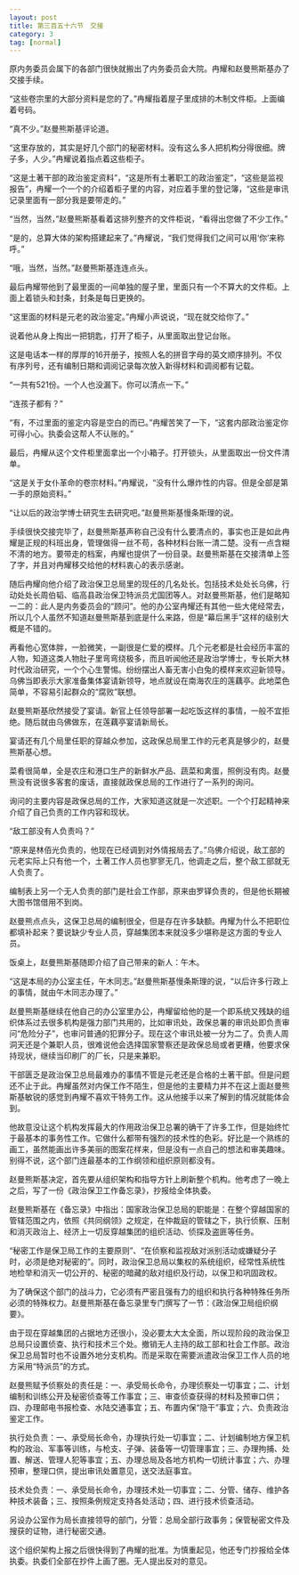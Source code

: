 ```yaml
---
layout: post
title: 第三百五十六节　交接
category: 3
tag: [normal]
---
```


原内务委员会属下的各部门很快就搬出了内务委员会大院。冉耀和赵曼熊斯基办了交接手续。

“这些卷宗里的大部分资料是您的了。”冉耀指着屋子里成排的木制文件柜。上面编着号码。

“真不少。”赵曼熊斯基评论道。

“这里存放的，其实是好几个部门的秘密材料。没有这么多人把机构分得很细。牌子多，人少。”冉耀说着指点着这些柜子。

“这是土著干部的政治鉴定资料”，“这是所有土著职工的政治鉴定”，“这些是监视报告”，冉耀一个一个的介绍着柜子里的内容，对应着手里的登记簿，“这些是审讯记录里面有一部分我是要带走的。”

“当然，当然，”赵曼熊斯基看着这排列整齐的文件柜说，“看得出您做了不少工作。”

“是的，总算大体的架构搭建起来了。”冉耀说，“我们觉得我们之间可以用‘你’来称呼。”

“哦，当然，当然。”赵曼熊斯基连连点头。

最后冉耀带他到了最里面的一间单独的屋子里，里面只有一个不算大的文件柜。上面上着锁头和封条，封条是每日更换的。

“这里面的材料是元老的政治鉴定。”冉耀小声说说，“现在就交给你了。”

说着他从身上掏出一把钥匙，打开了柜子，从里面取出登记台账。

这是电话本一样的厚厚的16开册子，按照人名的拼音字母的英文顺序排列。不仅有序列号，还有编制日期和调阅记录每次放入新得材料和调阅都有记载。

“一共有521份。一个人也没漏下。你可以清点一下。”

“连孩子都有？”

“有，不过里面的鉴定内容是空白的而已。”冉耀苦笑了一下，“这套内部政治鉴定你可得小心。执委会这帮人不认账的。”

最后，冉耀从这个文件柜里面拿出一个小箱子。打开锁头，从里面取出一份文件清单。

“这是关于女仆革命的卷宗材料。”冉耀说，“没有什么爆炸性的内容。但是全部是第一手的原始资料。”

“让以后的政治学博士研究生去研究吧。”赵曼熊斯基慢条斯理的说。

手续很快交接完毕了，赵曼熊斯基声称自己没有什么要清点的，事实也正是如此冉耀是正规的科班出身，管理做得一丝不苟，各种材料台账一清二楚。没有一点含糊不清的地方。要带走的档案，冉耀也提供了一份目录。赵曼熊斯基在交接清单上签了字，并且对冉耀移交给他的材料衷心的表示感谢。

随后冉耀向他介绍了政治保卫总局里的现任的几名处长。包括技术处处长乌佛，行动处处长周伯韬、临高县政治保卫特派员尤国团等人。对赵曼熊斯基，他们是略知一二的：此人是内务委员会的“顾问”。他的办公室冉耀还有其他一些大佬经常去，所以几个人虽然不知道赵曼熊斯基到底是什么来路，但是“幕后黑手”这样的级别大概是不错的。

再看他心宽体胖，一脸微笑，一副很是仁爱的模样。几个元老都是社会经历丰富的人物，知道这类人物肚子里弯弯绕极多，而且听闻他还是政治学博士，专长斯大林时代政治研究，一个个心生警惕。纷纷摆出人畜无害小白兔的模样来欢迎新领导。乌佛当即表示大家准备集体宴请新领导，地点就设在南海农庄的莲藕亭。此地菜色简单，不容易引起群众的“腐败”联想。

赵曼熊斯基欣然接受了宴请。新官上任领导部署一起吃饭这样的事情，一般不宜拒绝。随后就由乌佛做东，在莲藕亭宴请新局长。

宴请还有几个局里任职的穿越众参加，这政保总局里工作的元老真是够少的，赵曼熊斯基心想。

菜肴很简单，全是农庄和港口生产的新鲜水产品、蔬菜和禽蛋，照例没有肉。赵曼熊没有说很多客套的废话，直接就政保总局的工作进行了一系列的询问。

询问的主要内容是政保总局的工作，大家知道这就是一次述职。一个个打起精神来介绍了自己负责的工作内容和现状。

“敌工部没有人负责吗？”

“原来是林佰光负责的，他现在已经调到对外情报局去了。”乌佛介绍说，敌工部的元老实际上只有他一个，土著工作人员也寥寥无几，他调走之后，整个敌工部就无人负责了。

编制表上另一个无人负责的部门是社会工作部，原来由罗铎负责的，但是他长期被大图书馆借用不到岗。

赵曼熊点点头，这保卫总局的编制很全，但是存在许多缺额。冉耀为什么不把职位都填补起来？要说缺少专业人员，穿越集团本来就没多少堪称是这方面的专业人员。

饭桌上，赵曼熊斯基随即介绍了自己带来的新人：午木。

“这是本局的办公室主任，午木同志。”赵曼熊斯基慢条斯理的说，“以后许多行政上的事情，就由午木同志办理了。”

赵曼熊斯基继续在他自己的办公室里办公，冉耀留给他的是一个即系统又残缺的组织体系过去很多机构是强力部门共用的，比如审讯处，政保总署的审讯处即负责审问“危险分子”，也审问普通的犯罪分子。现在这个审讯处被一分为二了。负责人周洞天还是个兼职人员，很难说他会选择国家警察还是政保总局或者更糟，他要求保持现状，继续当印刷厂的厂长，只是来兼职。

干部匮乏是政治保卫总局最难办的事情不管是元老还是合格的土著干部。但是问题还不止于此。冉耀虽然对内保工作不陌生，但是他的主要精力并不在这上面赵曼熊斯基敏锐的感觉到冉耀不喜欢干特务工作。这从他接手以来了解到的情况就能体会到。

他故意没让这个机构发挥最大的作用政治保卫总署的确干了许多工作，但是始终忙于最基本的事务性工作。它做什么都带有强烈的技术性的色彩。好比是一个熟练的画工，虽然能画出许多美丽的图案花样来，但是没有一点自己的想法和审美趣味。别得不说，这个部门连最基本的工作纲领和组织原则都没有。

赵曼熊斯基决定，首先要从组织架构和指导方针上刷新整个机构。他考虑了一晚上之后，写了一份《政治保卫工作备忘录》，抄报给全体执委。

赵曼熊斯基在《备忘录》中指出：国家政治保卫总局的职能是：在整个穿越国家的管辖范围之内，依照《共同纲领》之规定，在仲裁庭的管辖之下，执行侦察、压制和消灭政治上、经济上一切反穿越集团的组织活动、侦探及盗匪等任务。

“秘密工作是保卫局工作的主要原则”、“在侦察和监视敌对派别活动或嫌疑分子时，必须是绝对秘密的”。同时，政治保卫总局以集权的系统组织，经常性系统性地检举和消灭一切公开的、秘密的暗藏的敌对组织及行动，以保卫和巩固政权。

为了确保这个部门的战斗力，它必须有严密且强有力的组织和执行各种特殊任务所必须的特殊权力。赵曼熊斯基在备忘录里专门撰写了一节：《政治保卫局组织纲要》。

由于现在穿越集团的占据地方还很小，没必要太大太全面，所以现阶段的政治保卫总局只设置侦查、执行和技术三个处。撤销无人主持的敌工部和社会工作部。政治保卫总局暂时也不设置外地分支机构。而是采取在需要派遣政治保卫工作人员的地方采用“特派员”的方式。

赵曼熊赋予侦察处的责任是：一、承受局长命令，办理侦察处一切事宜；二、计划编制和训练公开及秘密侦查等工作事宜；三、审查侦查获得的材料及预审口供；四、办理邮电书报检查、水陆交通事宜；五、布置内保“隐干”事宜；六、负责政治鉴定工作。

执行处负责：一、承受局长命令，办理执行处一切事宜；二、计划编制地方保卫机构的政治、军事等训练，与枪支、子弹、装备等一切管理事宜；三、办理拘捕、处置、解送、管理人犯等事宜；五、办理总局及各地方机构一切统计事宜；六、办理预审，整理口供，提出审讯处置意见，送交法庭事宜。

技术处负责：一、承受局长命令，办理技术处一切事宜；二、分管、储存、维护各种技术装备；三、按照条例规定支持各处活动；四、进行技术侦查活动。

另设办公室作为局长直接领导的部门，分管：总局全部行政事务；保管秘密文件及搜获的证物，进行秘密交通。

这个组织架构上报之后很快得到了冉耀的批准。为慎重起见，他还专门抄报给全体执委。执委们全部在抄件上画了圈。无人提出反对的意见。